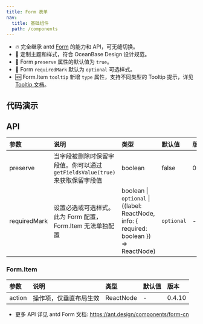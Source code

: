 ```yaml
---
title: Form 表单
nav:
  title: 基础组件
  path: /components
---
```


- 🔥 完全继承 antd [Form](https://ant.design/components/form-cn) 的能力和 API，可无缝切换。
- 💄 定制主题和样式，符合 OceanBase Design 设计规范。
- 📢 Form `preserve` 属性的默认值为 `true`。
- 📢 Form `requiredMark` 默认为 `optional` 可选样式。
- 🆕 Form.Item `tooltip` 新增 `type` 属性，支持不同类型的 Tooltip 提示，详见 [Tooltip 文档](/components/Tooltip)。

## 代码演示

<!-- prettier-ignore -->
<code src="./demo/basic.tsx" title="基本" description="默认为可选样式。"></code>
<code src="./demo/requiredMark-same-with-antd.tsx" title="设置为必选样式" description="通过 `requiredMark` 进行设置。"></code>
<code src="./demo/form-item-tooltip.tsx" title="设置提示信息" description="可在 `Form.Item` 上设置 `tooltip` 和 `extra` 提示信息。"></code>
<code src="./demo/form-item-action.tsx" title="操作项" description="可在 `Form.Item` 上设置 `action` 操作项，仅垂直布局生效。"></code>
<code src="./demo/layout.tsx" title="表单布局"></code>
<code src="./demo/multiple-layout.tsx" title="表单混合布局"></code>
<code src="./demo/hideRequiredMark.tsx" title="hideRequiredMark" debug></code>
<code src="./demo/pro-form.tsx" title="ProForm" debug></code>

## API

| 参数 | 说明 | 类型 | 默认值 | 版本 |
| :-- | :-- | :-- | :-- | :-- |
| preserve | 当字段被删除时保留字段值。你可以通过 `getFieldsValue(true)` 来获取保留字段值 | boolean | false | 0.3.1 |
| requiredMark | 设置必选或可选样式。此为 Form 配置，Form.Item 无法单独配置 | boolean \| `optional` \| ((label: ReactNode, info: { required: boolean }) => ReactNode) | `optional` | - |

### Form.Item

| 参数   | 说明                   | 类型      | 默认值 | 版本   |
| :----- | :--------------------- | :-------- | :----- | :----- |
| action | 操作项，仅垂直布局生效 | ReactNode | -      | 0.4.10 |

- 更多 API 详见 antd Form 文档: https://ant.design/components/form-cn
